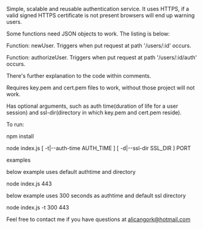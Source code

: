 Simple, scalable and reusable authentication service. It uses HTTPS, if a valid
signed HTTPS certificate is not present browsers will end up warning users.



Some functions need JSON objects to work. The listing is below:

  Function: newUser. Triggers when put request at path '/users/:id' occurs.
  
  Function: authorizeUser. Triggers when put request at path '/users/:id/auth'
              occurs.
              
              
              
There's further explanation to the code within comments.

Requires key.pem and cert.pem files to work, without those project will not
work.

Has optional arguments, such as auth time(duration of life for a user session)
and ssl-dir(directory in which key.pem and cert.pem reside).




To run:

npm install

node index.js [ -t|--auth-time AUTH_TIME ] [ -d|--ssl-dir SSL_DIR ] PORT




examples

below example uses default authtime and directory

node index.js 443

below example uses 300 seconds as authtime and default ssl directory

node index.js -t 300 443



Feel free to contact me if you have questions at alicangork@hotmail.com
